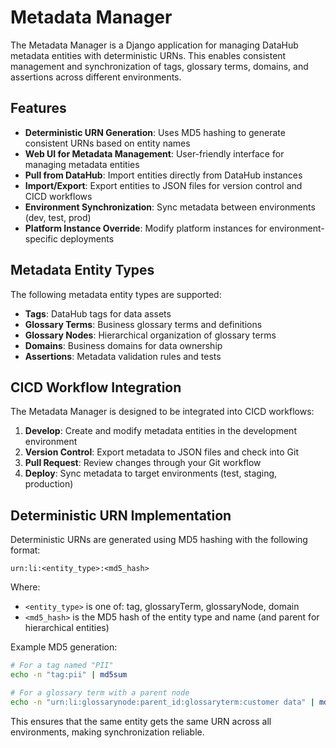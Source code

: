 # Metadata Manager

The Metadata Manager is a Django application for managing DataHub metadata entities with deterministic URNs. This enables consistent management and synchronization of tags, glossary terms, domains, and assertions across different environments.

## Features

- **Deterministic URN Generation**: Uses MD5 hashing to generate consistent URNs based on entity names
- **Web UI for Metadata Management**: User-friendly interface for managing metadata entities
- **Pull from DataHub**: Import entities directly from DataHub instances
- **Import/Export**: Export entities to JSON files for version control and CICD workflows
- **Environment Synchronization**: Sync metadata between environments (dev, test, prod)
- **Platform Instance Override**: Modify platform instances for environment-specific deployments

## Metadata Entity Types

The following metadata entity types are supported:

- **Tags**: DataHub tags for data assets
- **Glossary Terms**: Business glossary terms and definitions
- **Glossary Nodes**: Hierarchical organization of glossary terms
- **Domains**: Business domains for data ownership
- **Assertions**: Metadata validation rules and tests

## CICD Workflow Integration

The Metadata Manager is designed to be integrated into CICD workflows:

1. **Develop**: Create and modify metadata entities in the development environment
2. **Version Control**: Export metadata to JSON files and check into Git
3. **Pull Request**: Review changes through your Git workflow
4. **Deploy**: Sync metadata to target environments (test, staging, production)

## Deterministic URN Implementation

Deterministic URNs are generated using MD5 hashing with the following format:

```
urn:li:<entity_type>:<md5_hash>
```

Where:
- `<entity_type>` is one of: tag, glossaryTerm, glossaryNode, domain
- `<md5_hash>` is the MD5 hash of the entity type and name (and parent for hierarchical entities)

Example MD5 generation:
```bash
# For a tag named "PII"
echo -n "tag:pii" | md5sum

# For a glossary term with a parent node
echo -n "urn:li:glossarynode:parent_id:glossaryterm:customer data" | md5sum
```

This ensures that the same entity gets the same URN across all environments, making synchronization reliable. 